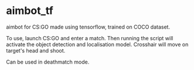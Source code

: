 # aimbot_tf
aimbot for CS:GO made using tensorflow, trained on COCO dataset.

To use, launch CS:GO and enter a match.
Then running the script will activate the object detection and localisation model.
Crosshair will move on target's head and shoot.

Can be used in deathmatch mode.
